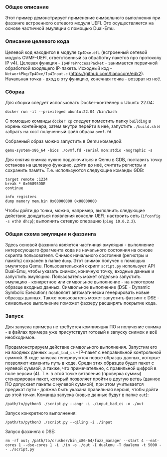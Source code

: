 ### Общее описание

Этот пример демонстрирует применение символьного выполнения 
при фаззинге встроенного сетевого модуля UEFI.
Это осуществляется на основе частичной эмуляции с помощью Dual-Emu.

### Описание целевого кода

Целевой код находится в модуле `Ip4Dxe.efi`
(встроенный сетевой модуль OVMF-UEFI,
ответственный за обработку пакетов про протоколу IP v4).
Целевая функция - `Ip4PreProcessPacket` - 
занимается первичной обработкой входящего IP-пакета.
Исходный код - `NetworkPkg/Ip4Dxe/Ip4Input.c`
(https://github.com/tianocore/edk2).
Начальная точка - вход в эту функцию,
конечная точка - возврат из неё.

### Сборка

Для сборки следует использовать Docker-контейнер с Ubuntu 22.04:

```
docker run -it --privileged ubuntu:22.04 /bin/bash
```

С помощью команды `docker cp` следует поместить папку `building` в корень контейнера,
затем внутри перейти в неё, запустить `./build.sh`
и забрать на хост полученный файл образа `ovmf.fd`.

Собранный образ можно запустить в Qemu командой:

```
qemu-system-x86_64 -bios ./ovmf.fd -serial mon:stdio -nographic -s
```

Для снятия снимка нужно подключиться к Qemu в GDB,
поставить точку останова на целевую функцию,
дойти до неё, считать регистры и сохранить память.
Т.е. используются следующие команды GDB:

```
target remote :1234
break * 0x06895DDE
continue

info registers
dump memory mem.bin 0x00000000 0x08000000
```

Чтобы дойти до точки, можно, например, выполнить следующие действия:
дождаться появления консоли UEFI;
настроить сеть (`ifconfig -s eth0 dhcp`);
выполнить сетевую операцию (`ping 10.0.2.2`).

### Общая схема эмуляции и фаззинга

Здесь основой фаззинга является частичная эмуляция -
выполнение интересующего фрагмента кода из начального состояния
на основе скрипта пользователя.
Снимок начального состояния (регистры и память) сохранён в папке `dump`.
Этот снимок получен с помощью эмулятора Qemu.
Пользовательский скрипт `script.py` использует API Dual-Emu,
чтобы указать снимок, конечную точку, входные данные и запустить эмуляцию.
Пользователь может отдельно запустить эмуляцию - конкретное или символьное выполнение -
на некотором образце входных данных.
Символьное выполнение (DSE - Dynamic Symbolic Execution)
позволяет автоматически генерировать новые образцы данных.
Также пользователь может запустить фаззинг с DSE -
символьное выполнение поможет фаззеру расширять покрытие кода.

### Запуск

Для запуска примера не требуется компиляция ПО и получение снимка -
в файлах примера уже присутствует готовый к запуску снимок и всё необходимое.

Продемонстрируем действие символьного выполнения.
Запустим его на входных данных `input_bad_cs` -
IP-пакет с неправильной контрольной суммой.
В ходе запуска генерируются новые образцы данных,
которые позволяют изменить путь в коде.
Среди этих образцов будет пакет с нулевой суммой,
а также, что примечательно, с правильной цифрой в поле версии (4).
Т.е. в этой точке ветвления (проверка суммы)
сгенерирован пакет, который позволяет пройти в другую ветвь
(данное ПО допускает пакеты с нулевой суммой),
при этом учитывается предикат пути -
должна быть указана правильная версия, чтобы дойти до этой точки.
Команда запуска (новые данные будут в папке `out`):

```
/path/to/python3 ./script.py --angr -i ./input_bad_cs -o ./out
```

Запуск конкретного выполнения:
```
/path/to/python3 ./script.py --qiling -i ./input
```

Запуск фаззинга с DSE:

```
rm -rf out; /path/to/crusher/bin_x86-64/fuzz_manager --start 4 --eat-cores 1 --dse-cores 1 -i ./in -o ./out -I dualemu -T dualemu -t 5000 -- ./script.py
```

